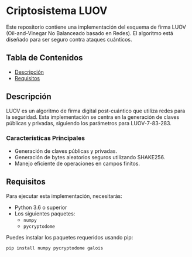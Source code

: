 # Criptosistema LUOV

Este repositorio contiene una implementación del esquema de firma LUOV (Oil-and-Vinegar No Balanceado basado en Redes). El algoritmo está diseñado para ser seguro contra ataques cuánticos.

## Tabla de Contenidos

- [Descripción](#descripción)
- [Requisitos](#requisitos)

## Descripción

LUOV es un algoritmo de firma digital post-cuántico que utiliza redes para la seguridad. Esta implementación se centra en la generación de claves públicas y privadas, siguiendo los parámetros para LUOV-7-83-283.

### Características Principales

- Generación de claves públicas y privadas.
- Generación de bytes aleatorios seguros utilizando SHAKE256.
- Manejo eficiente de operaciones en campos finitos.

## Requisitos

Para ejecutar esta implementación, necesitarás:

- Python 3.6 o superior
- Los siguientes paquetes:
  - `numpy`
  - `pycryptodome`

Puedes instalar los paquetes requeridos usando pip:

```bash 
pip install numpy pycryptodome galois
```
